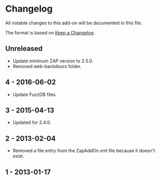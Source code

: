 # Changelog
All notable changes to this add-on will be documented in this file.

The format is based on [Keep a Changelog](https://keepachangelog.com/en/1.0.0/).

## Unreleased

- Update minimum ZAP version to 2.5.0.
- Removed web-backdoors folder.

## 4 - 2016-06-02

- Update FuzzDB files.

## 3 - 2015-04-13

- Updated for 2.4.0.

## 2 - 2013-02-04

- Removed a file entry from the ZapAddOn.xml file because it doesn't exist.

## 1 - 2013-01-17



